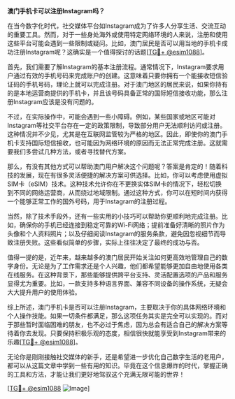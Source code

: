 **澳门手机卡可以注册Instagram吗？**

在当今数字化时代，社交媒体平台如Instagram成为了许多人分享生活、交流互动的重要工具。然而，对于一些身处海外或使用特定网络环境的人来说，注册和使用这些平台可能会遇到一些限制或疑问。比如，澳门居民是否可以用当地的手机卡成功注册Instagram呢？这确实是一个值得探讨的话题[[TG💪+ @esim1088](https://t.me/s/esim1088)]。

首先，我们需要了解Instagram的基本注册流程。通常情况下，Instagram要求用户通过有效的手机号码来完成账户的创建。这意味着只要你拥有一个能接收短信验证码的手机号码，理论上就可以完成注册。对于澳门地区的居民来说，如果你持有的是本地运营商提供的手机卡，并且该号码具备正常的国际短信接收功能，那么注册Instagram应该是没有问题的。

不过，在实际操作中，可能会遇到一些小障碍。例如，某些国家或地区可能对Instagram等社交平台存在一定的政策限制，导致部分用户无法顺利访问或注册。这种情况并不少见，尤其是在互联网监管较为严格的地区。因此，即使你的澳门手机卡支持国际短信接收，也可能因为网络环境的原因而无法正常完成注册。这就需要我们多尝试几种方法，或者寻找替代方案。

那么，有没有其他方式可以帮助澳门用户解决这个问题呢？答案是肯定的！随着科技的发展，现在有很多灵活便捷的解决方案可供选择。比如，你可以考虑使用虚拟SIM卡（eSIM）技术。这种技术允许你在不更换实体SIM卡的情况下，轻松切换到不同的网络运营商，从而绕过地域限制。通过这种方式，你可以在短时间内获得一个能够正常工作的国外号码，用于Instagram的注册过程。

当然，除了技术手段外，还有一些实用的小技巧可以帮助你更顺利地完成注册。比如，确保你的手机已经连接到稳定可靠的Wi-Fi网络；提前准备好清晰的照片作为头像和个人资料照片；以及仔细阅读Instagram的服务条款，避免因忽视细节而导致注册失败。这些看似简单的步骤，实际上往往决定了最终的成功与否。

值得一提的是，近年来，越来越多的澳门居民开始关注如何更高效地管理自己的数字身份。无论是为了工作需求还是个人兴趣，他们都希望能够更加自由地使用各类在线服务。在这种背景下，那些能够提供跨平台支持、灵活配置选项的产品和服务显得尤为重要。比如，一款支持多种语言界面、兼容不同设备的操作系统，无疑会大大提升用户的使用体验。

综上所述，澳门手机卡是否可以注册Instagram，主要取决于你的具体网络环境和个人操作技能。如果一切条件都满足，那么这项任务其实是完全可以实现的。而对于那些暂时面临困难的朋友，也不必过于焦虑，因为总会有适合自己的解决方案等待着你去发现。只要保持积极乐观的态度，相信很快就能享受到Instagram带来的乐趣[[TG💪+ @esim1088](https://t.me/s/esim1088)]。

无论你是刚刚接触社交媒体的新手，还是希望进一步优化自己数字生活的老用户，都可以从这篇文章中学到一些有用的知识。毕竟在这个信息爆炸的时代，掌握正确的工具和方法，才能让我们更好地驾驭这个充满无限可能的世界！

[[TG💪+ @esim1088](https://t.me/s/esim1088) ![Image](https://i.postimg.cc/4NQfJmqS/Snipaste-2025-05-13-00-14-12.png)]